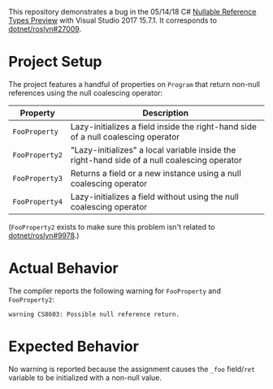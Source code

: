 This repository demonstrates a bug in the 05/14/18 C# [Nullable Reference Types Preview](https://github.com/dotnet/csharplang/wiki/Nullable-Reference-Types-Preview) with Visual Studio 2017 15.7.1. It corresponds to [dotnet/roslyn#27009](https://github.com/dotnet/roslyn/issues/27009).

# Project Setup

The project features a handful of properties on `Program` that return non-null references using the null coalescing operator:

Property|Description
----|----
`FooProperty`|Lazy-initializes a field inside the right-hand side of a null coalescing operator
`FooProperty2`|"Lazy-initializes" a local variable inside the right-hand side of a null coalescing operator
`FooProperty3`|Returns a field or a new instance using a null coalescing operator
`FooProperty4`|Lazy-initializes a field without using the null coalescing operator

(`FooProperty2` exists to make sure this problem isn't related to [dotnet/roslyn#9978](https://github.com/dotnet/roslyn/issues/9978).)

# Actual Behavior

The compiler reports the following warning for `FooProperty` and `FooProperty2`:

```
warning CS8603: Possible null reference return.
```

# Expected Behavior

No warning is reported because the assignment causes the `_foo` field/`ret` variable to be initialized with a non-null value.
